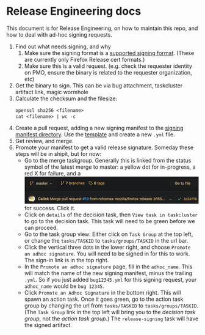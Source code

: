 # Release Engineering docs

This document is for Release Engineering, on how to maintain this repo, and how to deal with ad-hoc signing requests.

1. Find out what needs signing, and why
   1. Make sure the signing format is a [supported signing format](https://github.com/mozilla-releng/adhoc-signing/search?q=supported_signing_formats&unscoped_q=supported_signing_formats). (These are currently only Firefox Release cert formats.)
   2. Make sure this is a valid request. (e.g. check the requester identity on PMO, ensure the binary is related to the requester organization, etc)
2. Get the binary to sign. This can be via bug attachment, taskcluster artifact link, magic wormhole
3. Calculate the checksum and the filesize:
   ```
   openssl sha256 <filename>
   cat <filename> | wc -c
   ```
4. Create a pull request, adding a new signing manifest to the [signing manifest directory](https://github.com/mozilla-releng/adhoc-signing/tree/master/signing-manifests). Use the [template](https://github.com/mozilla-releng/adhoc-signing/blob/master/signing-manifests/example.yml.tmpl) and create a new `.yml` file.
5. Get review, and merge.
6. Promote your manifest to get a valid release signature. Someday these steps will be in shipit, but for now:
   - Go to the merge taskgroup. Generally this is linked from the status symbol of the latest merge to master: a yellow dot for in-progress, a red X for failure, and a ![green checkmark](screenshot1.png) for success. Click it.
   - Click on `details` of the decision task, then `View task in taskcluster` to go to the decision task. This task will need to be green before we can proceed.
   - Go to the task group view: Either click on `Task Group` at the top left, or change the `tasks/TASKID` to `tasks/groups/TASKID` in the url bar.
   - Click the vertical three dots in the lower right, and choose `Promote an adhoc signature`. You will need to be signed in for this to work. The sign-in link is in the top right.
   - In the `Promote an adhoc signature` page, fill in the `adhoc_name`. This will match the name of the new signing manifest, minus the trailing `.yml`. So if you just added `bug12345.yml` for this signing request, your `adhoc_name` would be `bug 12345`.
   - Click `Promote an Adhoc Signature` in the bottom right. This will spawn an action task. Once it goes green, go to the action task group by changing the url from `tasks/TASKID` to `tasks/groups/TASKID`. (The `Task Group` link in the top left will bring you to the *decision task group*, not the *action task group*.) The `release-signing` task will have the signed artifact.

